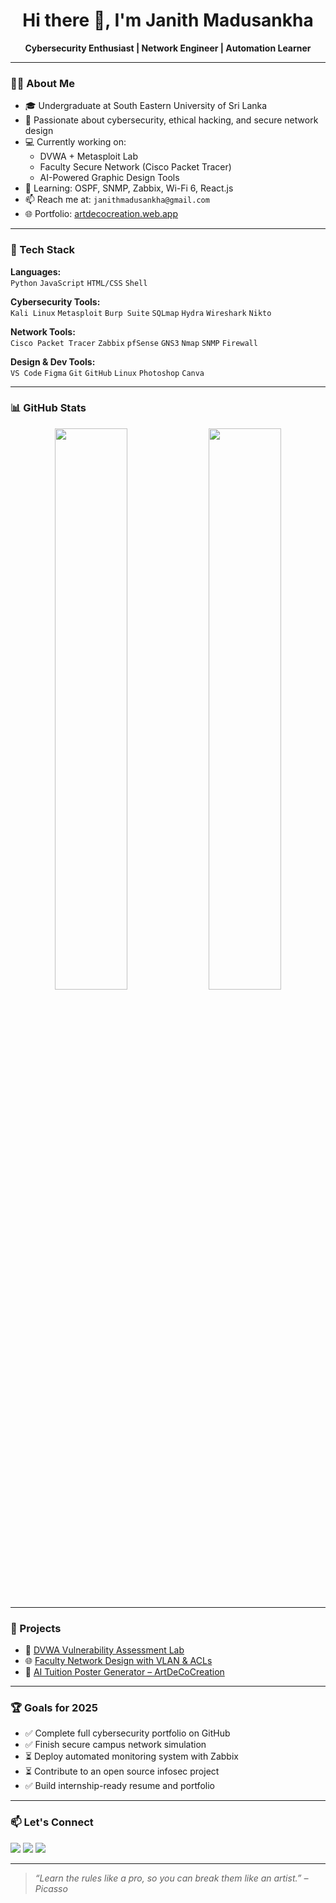 <!-- Clean Professional GitHub README | 2025 Edition -->

<h1 align="center">Hi there 👋, I'm Janith Madusankha</h1>
<p align="center"><strong>Cybersecurity Enthusiast | Network Engineer | Automation Learner</strong></p>

---

### 👨‍💻 About Me

- 🎓 Undergraduate at South Eastern University of Sri Lanka
- 🔐 Passionate about cybersecurity, ethical hacking, and secure network design
- 💻 Currently working on: 
  - DVWA + Metasploit Lab
  - Faculty Secure Network (Cisco Packet Tracer)
  - AI-Powered Graphic Design Tools
- 🌱 Learning: OSPF, SNMP, Zabbix, Wi-Fi 6, React.js
- 📫 Reach me at: `janithmadusankha@gmail.com`
- 🌐 Portfolio: [artdecocreation.web.app](https://artdecocreation.web.app)

---

### 🧰 Tech Stack

**Languages:**  
`Python` `JavaScript` `HTML/CSS` `Shell`

**Cybersecurity Tools:**  
`Kali Linux` `Metasploit` `Burp Suite` `SQLmap` `Hydra` `Wireshark` `Nikto`

**Network Tools:**  
`Cisco Packet Tracer` `Zabbix` `pfSense` `GNS3` `Nmap` `SNMP` `Firewall`

**Design & Dev Tools:**  
`VS Code` `Figma` `Git` `GitHub` `Linux` `Photoshop` `Canva`

---

### 📊 GitHub Stats

<p align="center">
  <img src="https://github-readme-stats.vercel.app/api?username=janithmadusankha&show_icons=true&theme=default" width="48%" />
  <img src="https://github-readme-streak-stats.herokuapp.com/?user=janithmadusankha&theme=default" width="48%" />
</p>

---

### 🚀 Projects

- 🔐 [DVWA Vulnerability Assessment Lab](https://github.com/janithmadusankha/dvwa-vapt-lab)
- 🌐 [Faculty Network Design with VLAN & ACLs](https://github.com/janithmadusankha/faculty-network)
- 🎨 [AI Tuition Poster Generator – ArtDeCoCreation](https://github.com/janithmadusankha/artdeco-ai)

---

### 🏆 Goals for 2025

- ✅ Complete full cybersecurity portfolio on GitHub
- ✅ Finish secure campus network simulation
- ⏳ Deploy automated monitoring system with Zabbix
- ⏳ Contribute to an open source infosec project
- ✅ Build internship-ready resume and portfolio

---

### 📫 Let's Connect

<p align="left">
  <a href="https://linkedin.com/in/janithmadusankha"><img src="https://img.shields.io/badge/LinkedIn-blue?style=flat&logo=linkedin" /></a>
  <a href="mailto:janithmadusankha@gmail.com"><img src="https://img.shields.io/badge/Gmail-red?style=flat&logo=gmail&logoColor=white" /></a>
  <a href="https://artdecocreation.web.app"><img src="https://img.shields.io/badge/Portfolio-black?style=flat&logo=vercel" /></a>
</p>

---

> _“Learn the rules like a pro, so you can break them like an artist.” – Picasso_
